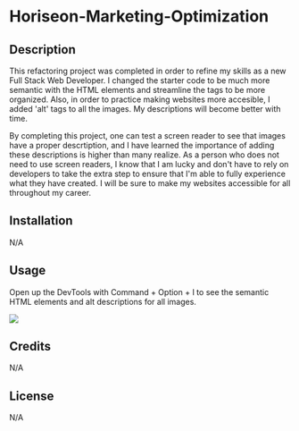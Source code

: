 # Horiseon-Marketing-Optimization

## Description

This refactoring project was completed in order to refine my skills as a new Full Stack Web Developer. I changed the starter code to be much more semantic with the HTML elements and streamline the tags to be more organized. Also, in order to practice making websites more accesible, I added 'alt' tags to all the images. My descriptions will become better with time.

By completing this project, one can test a screen reader to see that images have a proper descrtiption, and I have learned the importance of adding these descriptions is higher than many realize. As a person who does not need to use screen readers, I know that I am lucky and don't have to rely on developers to take the extra step to ensure that I'm able to fully experience what they have created. I will be sure to make my websites accessible for all throughout my career.

## Installation

N/A

## Usage

Open up the DevTools with Command + Option + I to see the semantic HTML elements and alt descriptions for all images. 

![](bootcamp/Horiseon-Marketing-Optimization/assets/horiseon-devtool-screenshot.png)

## Credits

N/A

## License

N/A

